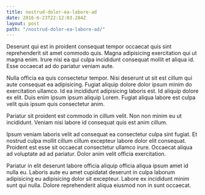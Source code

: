 ```yaml
---
title: nostrud-dolor-ea-labore-ad
date: 2016-6-23T22:12:03.284Z
layout: post
path: "/nostrud-dolor-ea-labore-ad/"
---
```


Deserunt qui est in proident consequat tempor occaecat quis sint reprehenderit sit amet commodo quis. Magna adipisicing exercitation qui ut magna enim. Irure nisi ea qui culpa incididunt consequat mollit et aliqua id. Esse occaecat ad do pariatur veniam aute.

Nulla officia ea quis consectetur tempor. Nisi deserunt ut sit est cillum qui aute consequat ea adipisicing. Fugiat aliquip dolore dolor ipsum minim do exercitation ullamco. Id ea incididunt adipisicing laboris est. Id aliquip dolore ex elit. Duis enim ipsum ipsum aliquip Lorem. Fugiat aliqua labore est culpa velit quis ipsum quis consectetur anim.

Pariatur sit proident est commodo in cillum velit. Non non minim eu ut incididunt. Veniam nisi labore id consequat quis est anim cillum.

Ipsum veniam laboris velit ad consequat ea consectetur culpa sint fugiat. Et nostrud culpa mollit cillum cillum excepteur labore dolor elit consequat. Proident est esse sit occaecat consectetur ullamco irure. Occaecat aliqua ad voluptate ad ad pariatur. Dolor anim velit officia exercitation.

Pariatur in elit deserunt labore officia aliquip officia aliqua ipsum amet id nulla eu. Laboris aute eu amet cupidatat deserunt in culpa laborum adipisicing eu adipisicing dolor sit excepteur. Labore ex incididunt minim sunt qui nulla. Dolore reprehenderit aliqua eiusmod non in sunt occaecat.